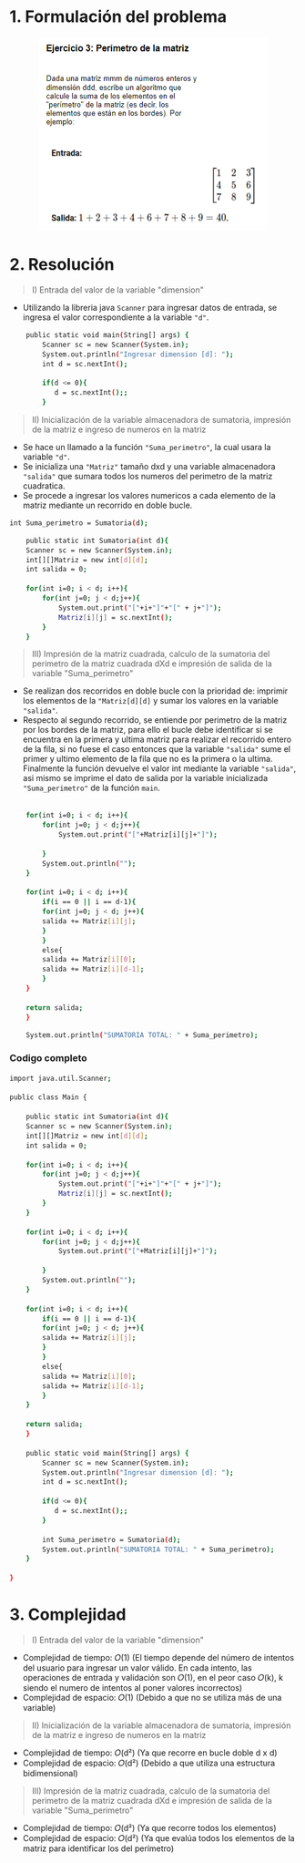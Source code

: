 # 1. Formulación del problema

<p align="center">
  <img src="image.png" alt="Imagen del ejercicio n°3" />
</p>

# 2. Resolución

> I) Entrada del valor de la variable "dimension"

- Utilizando la libreria java `Scanner` para ingresar datos de entrada, se ingresa el valor correspondiente a la variable `"d"`.

```bash
    public static void main(String[] args) {
        Scanner sc = new Scanner(System.in);
        System.out.println("Ingresar dimension [d]: ");
        int d = sc.nextInt();
        
        if(d <= 0){
           d = sc.nextInt();;
        }
```
> II) Inicialización de la variable almacenadora de sumatoria, impresión de la matriz e ingreso de numeros en la matriz

- Se hace un llamado a la función `"Suma_perimetro"`, la cual usara la variable `"d"`.
- Se inicializa una `"Matriz"` tamaño dxd y una variable almacenadora `"salida"` que sumara todos los numeros del perimetro de la matriz cuadratica.
- Se procede a ingresar los valores numericos a cada elemento de la matriz mediante un recorrido en doble bucle.

```bash
int Suma_perimetro = Sumatoria(d);
```

```bash
    public static int Sumatoria(int d){
    Scanner sc = new Scanner(System.in);      
    int[][]Matriz = new int[d][d];
    int salida = 0;
    
    for(int i=0; i < d; i++){
        for(int j=0; j < d;j++){
            System.out.print("["+i+"]"+"[" + j+"]");
            Matriz[i][j] = sc.nextInt();           
        }
    } 
```

> III) Impresión de la matriz cuadrada, calculo de la sumatoria del perimetro de la matriz cuadrada dXd e impresión de salida de la variable "Suma_perimetro"

- Se realizan dos recorridos en doble bucle con la prioridad de: imprimir los elementos de la `"Matriz[d][d]` y sumar los valores en la variable `"salida"`.
- Respecto al segundo recorrido, se entiende por perimetro de la matriz por los bordes de la matriz, para ello el bucle debe identificar si se encuentra en la primera y ultima matriz para realizar el recorrido entero de la fila, si no fuese el caso entonces que la variable `"salida"` sume el primer y ultimo elemento de la fila que no es la primera o la ultima. Finalmente la función devuelve el valor int mediante la variable `"salida"`, asi mismo se imprime el dato de salida por la variable inicializada `"Suma_perimetro"` de la función `main`. 

```bash

    for(int i=0; i < d; i++){
        for(int j=0; j < d;j++){
            System.out.print("["+Matriz[i][j]+"]");
           
        }
        System.out.println("");
    }

    for(int i=0; i < d; i++){
        if(i == 0 || i == d-1){
        for(int j=0; j < d; j++){
        salida += Matriz[i][j];    
        }
        }
        else{
        salida += Matriz[i][0];
        salida += Matriz[i][d-1];
        }
    }
    
    return salida;
    }
```

```bash
    System.out.println("SUMATORIA TOTAL: " + Suma_perimetro);
```

### Codigo completo

```bash
import java.util.Scanner;

public class Main {
    
    public static int Sumatoria(int d){
    Scanner sc = new Scanner(System.in);      
    int[][]Matriz = new int[d][d];
    int salida = 0;
    
    for(int i=0; i < d; i++){
        for(int j=0; j < d;j++){
            System.out.print("["+i+"]"+"[" + j+"]");
            Matriz[i][j] = sc.nextInt();           
        }
    }  
    
    for(int i=0; i < d; i++){
        for(int j=0; j < d;j++){
            System.out.print("["+Matriz[i][j]+"]");
           
        }
        System.out.println("");
    } 
    
    for(int i=0; i < d; i++){
        if(i == 0 || i == d-1){
        for(int j=0; j < d; j++){
        salida += Matriz[i][j];    
        }
        }
        else{
        salida += Matriz[i][0];
        salida += Matriz[i][d-1];
        }
    }
    
    return salida;
    }
   
    public static void main(String[] args) {
        Scanner sc = new Scanner(System.in);
        System.out.println("Ingresar dimension [d]: ");
        int d = sc.nextInt();
        
        if(d <= 0){
           d = sc.nextInt();;
        }

        int Suma_perimetro = Sumatoria(d);
        System.out.println("SUMATORIA TOTAL: " + Suma_perimetro);
    }
    
}
```

# 3. Complejidad

> I) Entrada del valor de la variable "dimension"

- Complejidad de tiempo: 𝑂(1) (El tiempo depende del número de intentos del usuario para ingresar un valor válido. En cada intento, las operaciones de entrada y validación son 𝑂(1), en el peor caso 𝑂(k), k siendo el numero de intentos al poner valores incorrectos)
- Complejidad de espacio: 𝑂(1) (Debido a que no se utiliza más de una variable)

> II) Inicialización de la variable almacenadora de sumatoria, impresión de la matriz e ingreso de numeros en la matriz

- Complejidad de tiempo: 𝑂(d²) (Ya que recorre en bucle doble d x d)
- Complejidad de espacio: 𝑂(d²) (Debido a que utiliza una estructura bidimensional)

>III) Impresión de la matriz cuadrada, calculo de la sumatoria del perimetro de la matriz cuadrada dXd e impresión de salida de la variable "Suma_perimetro"

- Complejidad de tiempo: 𝑂(d²) (Ya que recorre todos los elementos)
- Complejidad de espacio: 𝑂(d²) (Ya que evalúa todos los elementos de la matriz para identificar los del perímetro)

